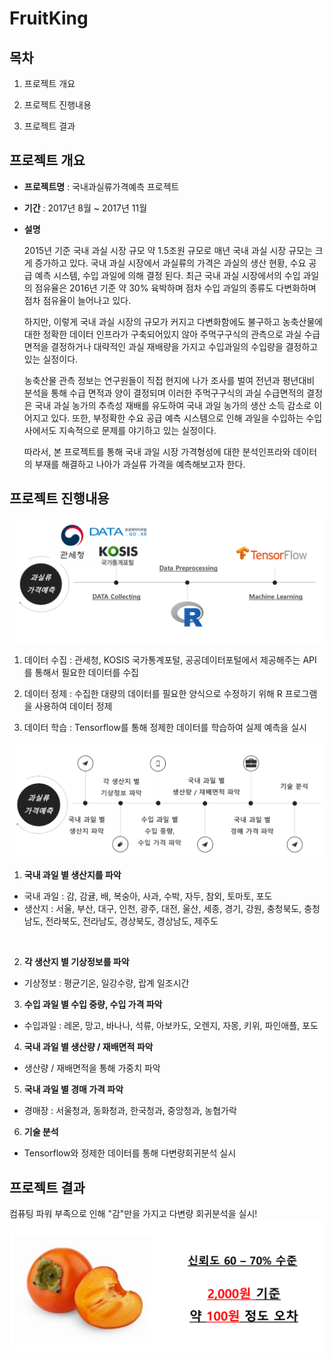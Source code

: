 # FruitKing

## 목차
1. 프로젝트 개요

2. 프로젝트 진행내용

3. 프로젝트 결과


## 프로젝트 개요
- __프로젝트명__ : 국내과실류가격예측 프로젝트

- __기간__ : 2017년 8월 ~ 2017년 11월

- __설명__

  2015년 기준 국내 과실 시장 규모 약 1.5조원 규모로 매년 국내 과실 시장 규모는 크게 증가하고 있다. 국내 과실 시장에서 과실류의 가격은 과실의 생산 현황, 수요 공급 예측 시스템, 수입 과일에 의해 결정 된다. 최근 국내 과실 시장에서의 수입 과일의 점유율은 2016년 기준 약 30% 육박하며 점차 수입 과일의 종류도 다변화하며 점차 점유율이 늘어나고 있다.

  하지만, 이렇게 국내 과실 시장의 규모가 커지고 다변화함에도 불구하고 농축산물에 대한 정확한 데이터 인프라가 구축되어있지 않아 주먹구구식의 관측으로 과실 수급면적을 결정하거나 대략적인 과실 재배량을 가지고 수입과일의 수입량을 결정하고 있는 실정이다.

  농축산물 관측 정보는 연구원들이 직접 현지에 나가 조사를 벌여 전년과 평년대비 분석을 통해 수급 면적과 양이 결정되며 이러한 주먹구구식의 과실 수급면적의 결정은 국내 과실 농가의 추측성 재배를 유도하여 국내 과일 농가의 생산 소득 감소로 이어지고 있다. 또한, 부정확한 수요 공급 예측 시스템으로 인해 과일을 수입하는 수입사에서도 지속적으로 문제를 야기하고 있는 실정이다.

  따라서, 본 프로젝트를 통해 국내 과일 시장 가격형성에 대한 분석인프라와 데이터의 부재를 해결하고 나아가 과실류 가격을 예측해보고자 한다.


## 프로젝트 진행내용
![img1](img/process1.png)

1. 데이터 수집 : 관세청, KOSIS 국가통계포털, 공공데이터포털에서 제공해주는 API를 통해서 필요한 데이터를 수집


2. 데이터 정제 : 수집한 대량의 데이터를 필요한 양식으로 수정하기 위해 R 프로그램을 사용하여 데이터 정제


3. 데이터 학습 : Tensorflow를 통해 정제한 데이터를 학습하여 실제 예측을 실시


![img2](img/process2.png)

1. __국내 과일 별 생산지를 파악__
  - 국내 과일 : 감, 감귤, 배, 복숭아, 사과, 수박, 자두, 참외, 토마토, 포도
  - 생산지 : 서울, 부산, 대구, 인천, 광주, 대전, 울산, 세종, 경기, 강원, 충청북도, 충청남도, 전라북도, 전라남도, 경상북도, 경상남도, 제주도
  <br>

2. __각 생산지 별 기상정보를 파악__
  - 기상정보 : 평균기온, 일강수량, 랍계 일조시간
    <br>

3. __수입 과일 별 수입 중량, 수입 가격 파악__
  - 수입과일 : 레몬, 망고, 바나나, 석류, 아보카도, 오렌지, 자몽, 키위, 파인애플, 포도
    <br>

4. __국내 과일 별 생산량 / 재배면적 파악__
  - 생산량 / 재배면적을 통해 가중치 파악
    <br>

5. __국내 과일 별 경매 가격 파악__
  - 경매장 : 서울청과, 동화청과, 한국청과, 중앙청과, 농협가락
    <br>

6. __기술 분석__
  - Tensorflow와 정제한 데이터를 통해 다변량회귀분석 실시
    <br>

## 프로젝트 결과

컴퓨팅 파워 부족으로 인해 "감"만을 가지고 다변량 회귀분석을 실시!
![img3](img/result.png)
